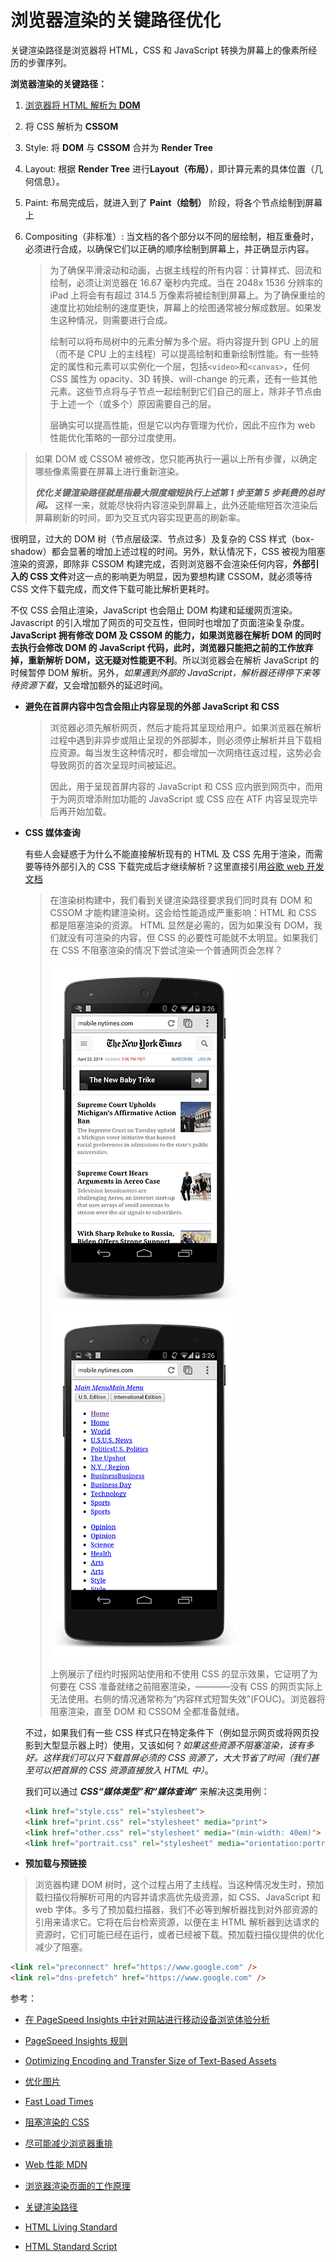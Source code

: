 # 浏览器渲染的关键路径优化

关键渲染路径是浏览器将 HTML，CSS 和 JavaScript 转换为屏幕上的像素所经历的步骤序列。

**浏览器渲染的关键路径：**

1. [浏览器将 HTML 解析为 **DOM**](https://html.spec.whatwg.org/#overview-of-the-parsing-model)

2. 将 CSS 解析为 **CSSOM**

3. Style: 将 **DOM** 与 **CSSOM** 合并为 **Render Tree**

4. Layout: 根据 **Render Tree** 进行**Layout（布局）**，即计算元素的具体位置（几何信息）。

5. Paint: 布局完成后，就进入到了 **Paint（绘制）** 阶段，将各个节点绘制到屏幕上

6. Compositing（非标准）: 当文档的各个部分以不同的层绘制，相互重叠时，必须进行合成，以确保它们以正确的顺序绘制到屏幕上，并正确显示内容。

   > 为了确保平滑滚动和动画，占据主线程的所有内容：计算样式、回流和绘制，必须让浏览器在 16.67 毫秒内完成。当在 2048x 1536 分辨率的 iPad 上将会有有超过 314.5 万像素将被绘制到屏幕上。为了确保重绘的速度比初始绘制的速度更快，屏幕上的绘图通常被分解成数层。如果发生这种情况，则需要进行合成。
   >
   > 绘制可以将布局树中的元素分解为多个层。将内容提升到 GPU 上的层（而不是 CPU 上的主线程）可以提高绘制和重新绘制性能。有一些特定的属性和元素可以实例化一个层，包括`<video>`和`<canvas>`，任何 CSS 属性为 opacity、3D 转换、will-change 的元素，还有一些其他元素。这些节点将与子节点一起绘制到它们自己的层上，除非子节点由于上述一个（或多个）原因需要自己的层。
   >
   > 层确实可以提高性能，但是它以内存管理为代价，因此不应作为 web 性能优化策略的一部分过度使用。

> 如果 DOM 或 CSSOM 被修改，您只能再执行一遍以上所有步骤，以确定哪些像素需要在屏幕上进行重新渲染。
>
> **_优化关键渲染路径就是指最大限度缩短执行上述第 1 步至第 5 步耗费的总时间。_** 这样一来，就能尽快将内容渲染到屏幕上，此外还能缩短首次渲染后屏幕刷新的时间，即为交互式内容实现更高的刷新率。

很明显，过大的 DOM 树（节点层级深、节点过多）及复杂的 CSS 样式（box-shadow）都会显著的增加上述过程的时间。另外，默认情况下，CSS 被视为阻塞渲染的资源，即除非 CSSOM 构建完成，否则浏览器不会渲染任何内容，**外部引入的 CSS 文件**对这一点的影响更为明显，因为要想构建 CSSOM，就必须等待 CSS 文件下载完成，而文件下载可能比解析更耗时。

不仅 CSS 会阻止渲染，JavaScript 也会阻止 DOM 构建和延缓网页渲染。Javascript 的引入增加了网页的可交互性，但同时也增加了页面渲染复杂度。**JavaScript 拥有修改 DOM 及 CSSOM 的能力，如果浏览器在解析 DOM 的同时去执行会修改 DOM 的 JavaScript 代码，此时，浏览器只能把之前的工作放弃掉，重新解析 DOM，这无疑对性能更不利**。所以浏览器会在解析 JavaScript 的时候暂停 DOM 解析。另外，_如果遇到外部的 JavaScript，解析器还得停下来等待资源下载_，又会增加额外的延迟时间。

- **避免在首屏内容中包含会阻止内容呈现的外部 JavaScript 和 CSS**

  > 浏览器必须先解析网页，然后才能将其呈现给用户。如果浏览器在解析过程中遇到非异步或阻止呈现的外部脚本，则必须停止解析并且下载相应资源。每当发生这种情况时，都会增加一次网络往返过程，这势必会导致网页的首次呈现时间被延迟。
  >
  > 因此，用于呈现首屏内容的 JavaScript 和 CSS 应内嵌到网页中，而用于为网页增添附加功能的 JavaScript 或 CSS 应在 ATF 内容呈现完毕后再开始加载。

- **CSS 媒体查询**

  有些人会疑惑于为什么不能直接解析现有的 HTML 及 CSS 先用于渲染，而需要等待外部引入的 CSS 下载完成后才继续解析？这里直接引用[谷歌 web 开发文档](https://developers.google.com/web/fundamentals/performance/critical-rendering-path/render-blocking-css)

  > 在渲染树构建中，我们看到关键渲染路径要求我们同时具有 DOM 和 CSSOM 才能构建渲染树。这会给性能造成严重影响：HTML 和 CSS 都是阻塞渲染的资源。 HTML 显然是必需的，因为如果没有 DOM，我们就没有可渲染的内容，但 CSS 的必要性可能就不太明显。如果我们在 CSS 不阻塞渲染的情况下尝试渲染一个普通网页会怎样？
  >
  > ![有CSS](./assets/nytimes-css-device.png) ![无CSS](./assets/nytimes-nocss-device.png)
  >
  > 上例展示了纽约时报网站使用和不使用 CSS 的显示效果，它证明了为何要在 CSS 准备就绪之前阻塞渲染，————没有 CSS 的网页实际上无法使用。右侧的情况通常称为“内容样式短暂失效”(FOUC)。浏览器将阻塞渲染，直至 DOM 和 CSSOM 全都准备就绪。

  不过，如果我们有一些 CSS 样式只在特定条件下（例如显示网页或将网页投影到大型显示器上时）使用，又该如何？_如果这些资源不阻塞渲染，该有多好。这样我们可以只下载首屏必须的 CSS 资源了，大大节省了时间（我们甚至可以把首屏的 CSS 资源直接放入 HTML 中）_。

  我们可以通过 **_CSS“媒体类型”和“媒体查询”_** 来解决这类用例：

  ```HTML
  <link href="style.css" rel="stylesheet">
  <link href="print.css" rel="stylesheet" media="print">
  <link href="other.css" rel="stylesheet" media="(min-width: 40em)">
  <link href="portrait.css" rel="stylesheet" media="orientation:portrait">
  ```

- **预加载与预链接**

> 浏览器构建 DOM 树时，这个过程占用了主线程。当这种情况发生时，预加载扫描仪将解析可用的内容并请求高优先级资源，如 CSS、JavaScript 和 web 字体。多亏了预加载扫描器，我们不必等到解析器找到对外部资源的引用来请求它。它将在后台检索资源，以便在主 HTML 解析器到达请求的资源时，它们可能已经在运行，或者已经被下载。预加载扫描仪提供的优化减少了阻塞。

```html
<link rel="preconnect" href="https://www.google.com" />
<link rel="dns-prefetch" href="https://www.google.com" />
```

参考：

- [在 PageSpeed Insights 中针对网站进行移动设备浏览体验分析](https://developers.google.com/speed/docs/insights/mobile)

- [PageSpeed Insights 规则](https://developers.google.com/speed/docs/insights/rules)

- [Optimizing Encoding and Transfer Size of Text-Based Assets](https://developers.google.com/web/fundamentals/performance/optimizing-content-efficiency/optimize-encoding-and-transfer#text-compression-with-gzip)

- [优化图片](https://developers.google.com/speed/docs/insights/OptimizeImages)

- [Fast Load Times](https://web.dev/fast)

- [阻塞渲染的 CSS](https://developers.google.com/web/fundamentals/performance/critical-rendering-path/render-blocking-css)

- [尽可能减少浏览器重排](https://developers.google.com/speed/docs/insights/browser-reflow)

- [Web 性能 MDN](https://developer.mozilla.org/zh-CN/docs/Web/Performance)

- [浏览器渲染页面的工作原理](https://developer.mozilla.org/zh-CN/docs/Web/Performance/%E6%B5%8F%E8%A7%88%E5%99%A8%E6%B8%B2%E6%9F%93%E9%A1%B5%E9%9D%A2%E7%9A%84%E5%B7%A5%E4%BD%9C%E5%8E%9F%E7%90%86)

- [关键渲染路径](https://developer.mozilla.org/zh-CN/docs/Web/Performance/Critical_rendering_path)

- [HTML Living Standard](https://html.spec.whatwg.org/#overview-of-the-parsing-model)

- [HTML Standard Script](https://html.spec.whatwg.org/#scripting-3)
